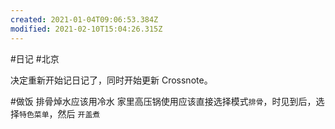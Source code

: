 ```yaml
---
created: 2021-01-04T09:06:53.384Z
modified: 2021-02-10T15:04:26.315Z
---
```

#日记 #北京

决定重新开始记日记了，同时开始更新 Crossnote。

#做饭
排骨焯水应该用冷水
家里高压锅使用应该直接选择模式`排骨`，时见到后，选择`特色菜单`，然后 `开盖煮`

